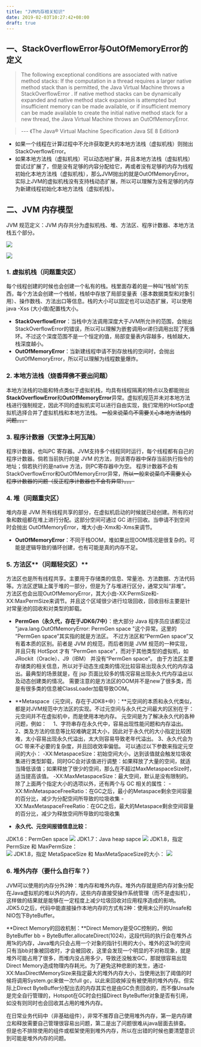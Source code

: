 ```yaml
---
title: "JVM内存相关知识"
date: 2019-02-03T10:27:42+08:00
draft: true
---
```


## 一、StackOverflowError与OutOfMemoryError的定义

> The following exceptional conditions are associated with native method stacks:
If the computation in a thread requires a larger native method stack than is permitted, the Java Virtual Machine throws a StackOverflowError .
If native method stacks can be dynamically expanded and native method stack expansion is attempted but insufficient memory can be made available, or if insufficient memory can be made available to create the initial native method stack for a new thread, the Java Virtual Machine throws an OutOfMemoryError.

> --- 《The Java® Virtual Machine Specification Java SE 8 Edition》

- 如果一个线程在计算过程中不允许获取更大的本地方法栈（虚拟机栈）则抛出StackOverflowError。
- 如果本地方法栈（虚拟机栈）可以动态地扩展，并且本地方法栈（虚拟机栈）尝试过扩展了，但是没有足够的内容分配给它，再或者没有足够的内存为线程初始化本地方法栈（虚拟机栈），那么JVM抛出的就是OutOfMemoryError。
  实际上JVM的虚拟机栈没有支持栈动态扩展，所以可以理解为没有足够的内存为新建线程初始化本地方法栈（虚拟机栈）。

## 二、JVM 内存模型

JVM 规范定义：JVM 内存共分为虚拟机栈、堆、方法区、程序计数器、本地方法栈五个部分。

![](https://ws3.sinaimg.cn/large/006tNc79gy1fzt133q8uuj30vy0jo40i.jpg)

![](https://ws2.sinaimg.cn/large/006tNc79gy1fzt115ls1hj30kq0cvtdj.jpg)

### 1. 虚拟机栈（问题重灾区）

每个线程创建的时候也会创建一个私有的栈。栈里面存着的是一种叫“栈帧”的东西，每个方法会创建一个栈帧，栈帧中存放了局部变量表（基本数据类型和对象引用）、操作数栈、方法出口等信息。栈的大小可以固定也可以动态扩展，可以使用java -Xss (大小值)配置栈大小。

- **StackOverflowError**：当栈中方法调用深度大于JVM所允许的范围，会抛出StackOverflowError的错误，所以可以理解为嵌套调用or递归调用出现了死循环。不过这个深度范围不是一个恒定的值，局部变量表内容越多，栈帧越大，栈深度越小。
- **OutOfMemoryError**：当新建线程申请不到存放栈的空间时，会抛出 OutOfMemoryError，所以可以理解为线程数量爆炸。

### 2. 本地方法栈（烧香拜佛不要出问题）

本地方法栈的功能和特点类似于虚拟机栈，均具有线程隔离的特点以及都能抛出**StackOverflowError**和**OutOfMemoryError**异常。虚拟机规范并未对本地方法栈进行强制规定，因此不同的虚拟机实可以进行自由实现，我们常用的HotSpot虚拟机选择合并了虚拟机栈和本地方法栈。
~~一般来说菜鸟不需要关心本地方法栈的问题。。。~~

### 3. 程序计数器（天堂净土阿瓦隆）

程序计数器，也叫PC 寄存器。JVM支持多个线程同时运行，每个线程都有自己的程序计数器。倘若当前执行的是 JVM 的方法，则该寄存器中保存当前执行指令的地址；倘若执行的是native 方法，则PC寄存器中为空。
程序计数器不会有StackOverflowError和OutOfMemoryError异常，~~所以一般来说菜鸟不需要关心程序计数器的问题（反正程序计数器也不会有异常）。。。~~

### 4. 堆（**问题重灾区**）

堆内存是 JVM 所有线程共享的部分，在虚拟机启动的时候就已经创建。所有的对象和数组都在堆上进行分配。这部分空间可通过 GC 进行回收。当申请不到空间时会抛出 OutOfMemoryError，堆大小由-Xmx和-Xms来调节。

- **OutOfMemoryError**：不同于栈OOM，堆如果出现OOM情况是很复杂的。可能是逻辑导致的循环创建，也有可能是真的内存不足。

### 5. 方法区**（问题轻灾区）**

方法区也是所有线程共享。主要用于存储类的信息、常量池、方法数据、方法代码等。方法区逻辑上属于堆的一部分，但是为了与堆进行区分，通常又叫“非堆”。
方法区也会出现OutOfMemoryError，其大小由-XX:PermSize和-XX:MaxPermSize来调节。并且这个区域很少进行垃圾回收，回收目标主要是针对常量池的回收和对类型的卸载。

- **PermGen（永久代，存在于JDK6/7中）**：绝大部分 Java 程序员应该都见过 "java.lang.OutOfMemoryError: PermGen space "这个异常。这里的 “PermGen space”其实指的就是方法区。
  不过方法区和“PermGen space”又有着本质的区别。前者是 JVM 的规范，而后者则是 JVM 规范的一种实现，并且只有 HotSpot 才有 “PermGen space”，而对于其他类型的虚拟机，如 JRockit（Oracle）、J9（IBM） 并没有“PermGen space”。
  由于方法区主要存储类的相关信息，所以对于动态生成类的情况比较容易出现永久代的内存溢出。最典型的场景就是，在 jsp 页面比较多的情况容易出现永久代内存溢出以及动态创建类的情况。
  需要注意的是方法区的OOM并不是new了很多类，而是有很多类的信息被ClassLoader加载导致OOM。

- **Metaspace（元空间，存在于JDK8+中）：**元空间的本质和永久代类似，都是对JVM规范中方法区的实现。不过元空间与永久代之间最大的区别在于：元空间并不在虚拟机中，而是使用本地内存。
  元空间是为了解决永久代的各种问题，例如：　
  1、字符串存在永久代中，容易出现性能问题和内存溢出。
  2、类及方法的信息等比较难确定其大小，因此对于永久代的大小指定比较困难，太小容易出现永久代溢出，太大则容易导致老年代溢出。
  3、永久代会为 GC 带来不必要的复杂度，并且回收效率偏低。
  可以通过以下参数来指定元空间的大小：
  -XX:MetaspaceSize：初始空间大小，达到该值就会触发垃圾收集进行类型卸载，同时GC会对该值进行调整：如果释放了大量的空间，就适当降低该值；如果释放了很少的空间，那么在不超过MaxMetaspaceSize时，适当提高该值。
  -XX:MaxMetaspaceSize：最大空间，默认是没有限制的。
  除了上面两个指定大小的选项以外，还有两个与 GC 相关的属性：
  -XX:MinMetaspaceFreeRatio：在GC之后，最小的Metaspace剩余空间容量的百分比，减少为分配空间所导致的垃圾收集
  -XX:MaxMetaspaceFreeRatio：在GC之后，最大的Metaspace剩余空间容量的百分比，减少为释放空间所导致的垃圾收集
- **永久代、元空间报错信息比较：**

JDK1.6：PermGen space
![](https://ws4.sinaimg.cn/large/006tNc79gy1fzt11hhyi7j31hc08b40u.jpg)
JDK1.7：Java heap sapce
![](https://ws4.sinaimg.cn/large/006tNc79gy1fzt11on66pj318e07adqc.jpg)
JDK1.8，指定 PermSize 和 MaxPermSize：                    
![](https://ws4.sinaimg.cn/large/006tNc79gy1fzt11v0yfzj318a085amo.jpg)
JDK1.8，指定 MetaSpaceSize 和 MaxMetaSpaceSize的大小：
![](https://ws4.sinaimg.cn/large/006tNc79gy1fzt12045kfj30zi06tdmv.jpg)

### 6. 堆外内存（要什么自行车？）

 JVM可以使用的内存分外2种：堆内存和堆外内存。堆外内存就是把内存对象分配在Java虚拟机的堆以外的内存，这些内存直接受操作系统管理（而不是虚拟机），这样做的结果就是能够在一定程度上减少垃圾回收对应用程序造成的影响。JDK5.0之后，代码中能直接操作本地内存的方式有2种：使用未公开的Unsafe和NIO包下ByteBuffer。

**Direct Memory的回收机制：**Direct Memory是受GC控制的，例如ByteBuffer bb = ByteBuffer.allocateDirect(1024)，这段代码的执行会在堆外占用1k的内存，Java堆内只会占用一个对象的指针引用的大小，堆外的这1k的空间只有当bb对象被回收时，才会被回收，这里会发现一个明显的不对称现象，就是堆外可能占用了很多，而堆内没占用多少，导致还没触发GC，那就很容易出现Direct Memory造成物理内存耗光。为了避免这种悲剧的发生，通过-XX:MaxDirectMemorySize来指定最大的堆外内存大小，当使用达到了阈值的时候将调用System.gc来做一次full gc，以此来回收掉没有被使用的堆外内存。但实际上Direct ByteBuffer分配出去的内存其实也是由GC负责回收的，而不像Unsafe是完全自行管理的，Hotspot在GC时会扫描Direct ByteBuffer对象是否有引用，如没有则同时也会回收其占用的堆外内存。

在日常业务代码中（非基础组件），非常不推荐自己使用堆外内存，第一是内存建立和释放需要自己管理很容易出问题，第二是出了问题很难从java层面去排查。
但是也不排除使用的组件或框架使用到堆外内存，所以在出错的时候也要清楚意识到可能是堆外内存的问题。